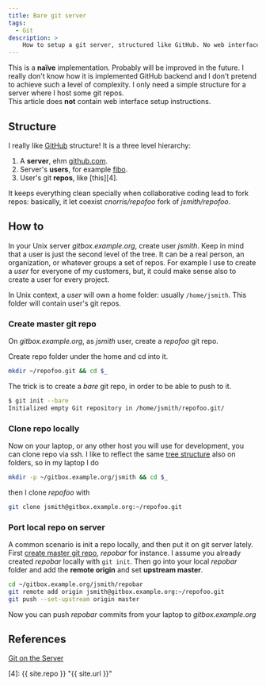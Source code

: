 ```yaml
---
title: Bare git server
tags:
  - Git
description: >
    How to setup a git server, structured like GitHub. No web interface.
---
```


<div class="alert info">This is a <strong>naïve</strong> implementation. Probably will be improved in the future. I really don't know how it is implemented GitHub backend and I don't pretend to achieve such a level of complexity. I only need a simple structure for a server where I host some git repos.</div>

<div class="alert warning">This article does <strong>not</strong> contain web interface setup instructions.</div>

## Structure

I really like [GitHub][2] structure! It is a three level hierarchy:

1. A **server**, ehm [github.com][2].
2. Server's **users**, for example [fibo][3].
3. User's git **repos**, like [this][4].

It keeps everything clean specially when collaborative coding lead to fork repos: basically, it let coexist *cnorris/repofoo* fork of *jsmith/repofoo*.

## How to

In your Unix server *gitbox.example.org*, create user *jsmith*. Keep in mind that a user is just the second level of the tree. It can be a real person, an organization, or whatever groups a set of repos. For example I use to create a *user* for everyone of my customers, but, it could make sense also to create a user for every project.

In Unix context, a *user* will own a home folder: usually `/home/jsmith`. This folder will contain user's git repos.

### Create master git repo

On *gitbox.example.org*, as *jsmith* user, create a *repofoo* git repo.

Create repo folder under the home and cd into it.

```bash
mkdir ~/repofoo.git && cd $_
```

The trick is to create a *bare* git repo, in order to be able to push to it.

```bash
$ git init --bare
Initialized empty Git repository in /home/jsmith/repofoo.git/
```

### Clone repo locally

Now on your laptop, or any other host you will use for development, you can clone repo via ssh.
I like to reflect the same [tree structure](#structure) also on folders, so in my laptop I do

```bash
mkdir -p ~/gitbox.example.org/jsmith && cd $_
```

then I clone *repofoo* with

```bash
git clone jsmith@gitbox.example.org:~/repofoo.git
```

### Port local repo on server

A common scenario is init a repo locally, and then put it on git server lately.
First [create master git repo](#create-master-git-repo), *repobar* for instance.
I assume you already created *repobar* locally with `git init`.
Then go into your local *repobar* folder and add the **remote origin** and set **upstream master**.

```bash
cd ~/gitbox.example.org/jsmith/repobar
git remote add origin jsmith@gitbox.example.org:~/repofoo.git
git push --set-upstream origin master
```

Now you can push *repobar* commits from your laptop to *gitbox.example.org*

## References

[Git on the Server][1]

[1]: http://git-scm.com/book/en/Git-on-the-Server-Setting-Up-the-Server "Git on the Server"
[2]: https://github.com/ "GitHub"
[3]: https://github.com/fibo "fibo@github.com"
[4]: {{ site.repo }} "{{ site.url }}"

